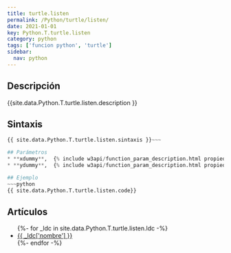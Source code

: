 ```yaml
---
title: turtle.listen
permalink: /Python/turtle/listen/
date: 2021-01-01
key: Python.T.turtle.listen
category: python
tags: ['funcion python', 'turtle']
sidebar: 
  nav: python
---
```


## Descripción
{{site.data.Python.T.turtle.listen.description }}

## Sintaxis
~~~python
{{ site.data.Python.T.turtle.listen.sintaxis }}~~~

## Parámetros
* **xdummy**,  {% include w3api/function_param_description.html propiedad=site.data.Python.T.turtle.listen valor="xdummy" %}
* **ydummy**,  {% include w3api/function_param_description.html propiedad=site.data.Python.T.turtle.listen valor="ydummy" %}

## Ejemplo
~~~python
{{ site.data.Python.T.turtle.listen.code}}
~~~

## Artículos
<ul>
{%- for _ldc in site.data.Python.T.turtle.listen.ldc -%}
   <li>
       <a href="{{_ldc['url'] }}">{{ _ldc['nombre'] }}</a>
   </li>
{%- endfor -%}
</ul>
